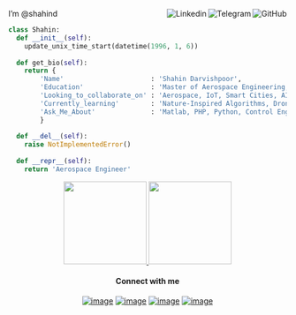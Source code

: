 I’m @shahind
<a href="https://github.com/shahind"><img align="right" alt="GitHub" src="https://img.shields.io/badge/dynamic/json?logo=github&label=GitHub+Followers&labelColor=282c34&color=181717&query=%24.data.totalSubs&url=https%3A%2F%2Fapi.spencerwoo.com%2Fsubstats%2F%3Fsource%3Dgithub%26queryKey%3Dshahind&longCache=true"/></a>
<a href="https://t.me/shahindarvishpoor"><img align="right" alt="Telegram" src="https://img.shields.io/badge/shahindarvishpoor-C6D1D9?logo=telegram&logoColor=white"/></a>
<a href="https://www.linkedin.com/in/shahin-darvishpoor-120829ab/"><img align="right" alt="Linkedin" src="https://img.shields.io/badge/shahin darvishpoor-C6D1D9?logo=linkedin&logoColor=blue"/></a>

```python
class Shahin:
  def __init__(self):
    update_unix_time_start(datetime(1996, 1, 6))
  
  def get_bio(self):
    return {
        'Name'                      : 'Shahin Darvishpoor',
        'Education'                 : 'Master of Aerospace Engineering, Flight Dynamics and Control',
        'Looking_to_collaborate_on' : 'Aerospace, IoT, Smart Cities, AI, ML, Nature-Inspired Systems, Biotechnology',
        'Currently_learning'        : 'Nature-Inspired Algorithms, Drone Swarms, Smart Cities, ML, AI',
        'Ask_Me_About'              : 'Matlab, PHP, Python, Control Engineering, Drones',
        }
   
  def __del__(self):
    raise NotImplementedError()
    
  def __repr__(self):
    return 'Aerospace Engineer'

```




<p align="center">
<a href="https://github.com/shahind">
  <img height="150em" src="https://github-readme-stats-eight-theta.vercel.app/api?username=shahind&show_icons=true&theme=algolia&include_all_commits=true&count_private=true"/>
  <img height="150em" src="https://github-readme-stats-eight-theta.vercel.app/api/top-langs/?username=shahind&layout=compact&langs_count=8&theme=algolia"/>
</a>
</p>

<h4 align="center">Connect with me</h4>
<div align="center">
  
[![image](https://img.shields.io/badge/Scholar-4285F4?style=for-the-badge&logo=GoogleScholar&logoColor=white)](https://scholar.google.com/citations?user=5_i7UFUAAAAJ&hl=en)
[![image](https://img.shields.io/badge/Researchgate-00CCBB?style=for-the-badge&logo=ResearchGate&logoColor=white)](https://www.researchgate.net/profile/Shahin-Darvishpoor)
[![image](https://img.shields.io/badge/Linkedin-0077B5?style=for-the-badge&logo=linkedin&logoColor=white)](https://www.linkedin.com/in/shahin-darvishpoor-120829ab/)
[![image](https://img.shields.io/badge/Gmail-EA4335?style=for-the-badge&logo=gmail&logoColor=white)](mailto:shahindarvishpoor@gmail..com)
</div>
